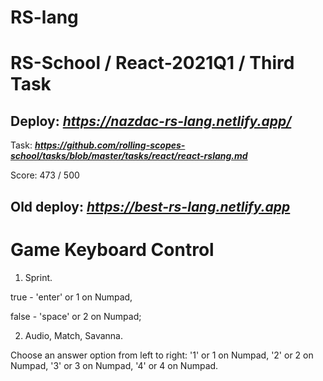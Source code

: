 # RS-lang

# RS-School / React-2021Q1 / Third Task

## Deploy:   ***https://nazdac-rs-lang.netlify.app/***


Task: ***https://github.com/rolling-scopes-school/tasks/blob/master/tasks/react/react-rslang.md***

Score: 473 / 500

## Old deploy: ***https://best-rs-lang.netlify.app***

# Game Keyboard Control

1. Sprint.

true - 'enter' or 1 on Numpad,

false - 'space' or 2 on Numpad;

2. Audio, Match, Savanna.

Choose an answer option from left to right:
'1' or 1 on Numpad,
'2' or 2 on Numpad,
'3' or 3 on Numpad,
'4' or 4 on Numpad.
